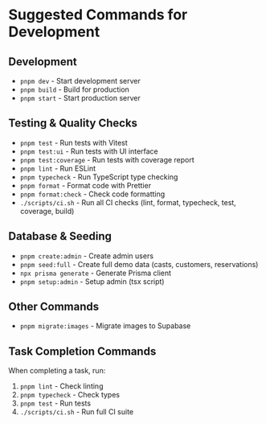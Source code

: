 # Suggested Commands for Development

## Development

- `pnpm dev` - Start development server
- `pnpm build` - Build for production
- `pnpm start` - Start production server

## Testing & Quality Checks

- `pnpm test` - Run tests with Vitest
- `pnpm test:ui` - Run tests with UI interface
- `pnpm test:coverage` - Run tests with coverage report
- `pnpm lint` - Run ESLint
- `pnpm typecheck` - Run TypeScript type checking
- `pnpm format` - Format code with Prettier
- `pnpm format:check` - Check code formatting
- `./scripts/ci.sh` - Run all CI checks (lint, format, typecheck, test, coverage, build)

## Database & Seeding

- `pnpm create:admin` - Create admin users
- `pnpm seed:full` - Create full demo data (casts, customers, reservations)
- `npx prisma generate` - Generate Prisma client
- `pnpm setup:admin` - Setup admin (tsx script)

## Other Commands

- `pnpm migrate:images` - Migrate images to Supabase

## Task Completion Commands

When completing a task, run:

1. `pnpm lint` - Check linting
2. `pnpm typecheck` - Check types
3. `pnpm test` - Run tests
4. `./scripts/ci.sh` - Run full CI suite
